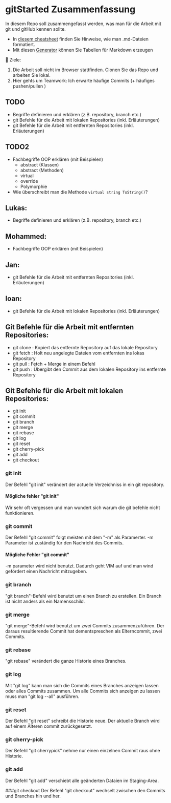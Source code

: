 # gitStarted Zusammenfassung
In diesem Repo soll zusammengefasst werden, was man für die Arbeit mit git und gitHub kennen sollte.
- In [diesem cheatsheet](https://github.com/adam-p/markdown-here/wiki/Markdown-Cheatsheet) finden Sie Hinweise, wie man .md-Dateien formatiert.
- Mit diesen [Generator](https://www.tablesgenerator.com/markdown_tables) können Sie Tabellen für Markdown erzeugen

:dart: Ziele:
1. Die Arbeit soll nicht im Browser stattfinden. Clonen Sie das Repo und arbeiten Sie lokal.
1. Hier gehts um Teamwork: Ich erwarte häufige Commits (+ häufiges pushen/pullen )

## TODO
- Begriffe definieren und erklären (z.B. repository, branch etc.)
- git Befehle für die Arbeit mit lokalen Repositories (inkl. Erläuterungen)
- git Befehle für die Arbeit mit entfernten Repositories (inkl. Erläuterungen)

## TODO2
- Fachbegriffe OOP erklären (mit Beispielen)
  - abstract (Klassen)
  - abstract (Methoden)
  - virtual
  - override
  - Polymorphie
- Wie überschreibt man die Methode `virtual string ToString()`?


## Lukas: 
- Begriffe definieren und erklären (z.B. repository, branch etc.)

## Mohammed:
- Fachbegriffe OOP erklären (mit Beispielen)

## Jan:
- git Befehle für die Arbeit mit entfernten Repositories (inkl. Erläuterungen)

## Ioan:
- git Befehle für die Arbeit mit lokalen Repositories (inkl. Erläuterungen)


## Git Befehle für die Arbeit mit entfernten Repositories:
- git clone   :   Kopiert das entfernte Repository auf das lokale Repository 
- git fetch   :   Holt neu angelegte Dateien vom entfernten ins lokas Repository
- git pull    :   Fetch + Merge in einem Befehl
- git push    :   Übergibt den Commit aus dem lokalen Repository ins entfernte Repository


## Git Befehle für die Arbeit mit lokalen Repositories:
- git init 
- git commit 
- git branch
- git merge
- git rebase
- git log
- git reset
- git cherry-pick
- git add
- git checkout

### git init
Der Befehl "git init" verändert der actuelle Verzeichniss in ein git repository. 

#### Mögliche fehler "git init"
Wir sehr oft vergessen und man wundert sich warum die git befehle nicht funktionieren.

### git commit 
Der Befehl "git commit" folgt meisten mit dem "-m" als Paramerter. -m Parameter ist zuständig für den Nachricht des Commits.

#### Mögliche Fehler "git commit"
-m parameter wird nicht benutzt. Dadurch geht VIM auf und man wind gefördert einen Nachricht mitzugeben. 

### git branch
"git branch"-Befehl wird benutzt um einen Branch zu erstellen. Ein Branch ist nicht anders als ein Namensschild. 

### git merge 
"git merge"-Befehl wird benutzt um zwei Commits zusammenzuführen. Der daraus resultierende Commit hat dementspreschen als Elterncommit, zwei Commits. 

### git rebase
"git rebase" verändert die ganze Historie eines Branches. 

### git log
Mit "git log" kann man sich die Commits eines Branches anzeigen lassen oder alles Commits zusammen. Um alle Commits sich anzeigen zu lassen muss man "git log --all" ausführen.

### git reset 
Der Befehl "git reset" schreibt die Historie neue. Der aktuelle Branch wird auf einem Älteren commit zurückgesetzt. 

### git cherry-pick
Der Befehl "git cherrypick" nehme nur einen einzelnen Commit raus ohne Historie. 

### git add
Der Befehl "git add" verschiebt alle geänderten Dataien im Staging-Area.

###git checkout
Der Befehl "git checkout" wechselt zwischen den Commits und Branches hin und her. 